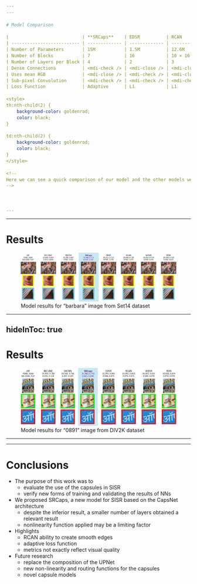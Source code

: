 ```yaml
---
---

# Model Comparison

|                            | **SRCaps**    | EDSR          | RCAN          | WDSR          | RDN           | SRCNN            |
| -------------------------- | ------------- | ------------- | ------------- | ------------- | ------------- | ---------------- |
| Number of Parameters       | 15M           | 1.5M          | 12.6M         | 4.8M          | 22.3M         | 20.1K            |
| Number of Blocks           | 7             | 16            | 10 × 16       | 16            | 16            | 1 (not residual) |
| Number of Layers per Block | 4             | 2             | 3             | 3             | 8             | 3                |
| Dense Connections          | <mdi-check /> | <mdi-close /> | <mdi-close /> | <mdi-close /> | <mdi-check /> | <mdi-close />    |
| Uses mean RGB              | <mdi-close /> | <mdi-check /> | <mdi-close /> | <mdi-check /> | <mdi-close /> | <mdi-close />    |
| Sub-pixel Convolution      | <mdi-check /> | <mdi-check /> | <mdi-check /> | <mdi-check /> | <mdi-check /> | <mdi-close />    |
| Loss Function              | Adaptive      | L1            | L1            | L1            | L1            | L1               |

<style>
th:nth-child(2) {
    background-color: goldenrod;
    color: black;
}

td:nth-child(2) {
    background-color: goldenrod;
    color: black;
}
</style>

<!--
Here we can see a quick comparison of our model and the other models we used as a basis. Even though our model have few layers, it has a considerable amount of parameters. This happens due to the vectorial nature of the capsules. Also, our model is the only one that uses a different loss function, which is the adaptive loss function, and only our solution and RDN use dense connections.
-->



---
```

---

# Results

<figure
    v-click
    class="absolute top-30 left-7 w-230"
    >
    <img src="/images/results/result_set14_barbara.png" />
    <figcaption class="text-center">Model results for “barbara” image from Set14 dataset</figcaption>
</figure>

<!--
Here we can see a visual comparison of the models' results. Even the models with the best results failed to be able to recreate the crossed stripes in the tablecloth. This is due to the fact that the stripes are too thin, and the models tend to create smooth edges, which is a characteristic of the RCAN model.
-->



---
hideInToc: true
---

# Results

<figure
    class="absolute top-30 left-7 w-230"
    >
    <img src="/images/results/result_div2k_0891.png" />
    <figcaption class="text-center">Model results for “0891” image from DIV2K dataset</figcaption>
</figure>

<!--
In this other comparison, we can see that even though some models have better metrics, they fail to recreate subtle details of the image. For instance, the stroke width in the symbol above the letters, and also that is uniting different letters.
-->



---
---

# Conclusions

<v-clicks>

- The purpose of this work was to
  - evaluate the use of the capsules in SISR
  - verify new forms of training and validating the results of NNs
- We proposed SRCaps, a new model for SISR based on the CapsNet architecture
  - despite the inferior result, a smaller number of layers obtained a relevant result
  - nonlinearity function applied may be a limiting factor
- Highlights
  - RCAN ability to create smooth edges
  - adaptive loss function
  - metrics not exactly reflect visual quality
- Future research
  - replace the composition of the UPNet
  - new non-linearity and routing functions for the capsules
  - novel capsule models

</v-clicks>

<!--
So, to conclude, the purpose of this work was to evaluate the use of the capsules in SISR, and to verify new forms of training and validating the results of NNs. We proposed SRCaps, a new model for SISR based on the CapsNet architecture. Despite the inferior result when compared to a few models, a smaller number of layers obtained a relevant result, which indicate that capsules might be a concept worth applying for SISR. We believe that the nonlinearity function applied may be a limiting factor, since it was designed with classification/segmentation in mind. We also highlight the RCAN ability to create smooth edges, the adaptive loss function, and that metrics not exactly reflect visual quality. For future research, we suggest to replace the composition of the UPNet, new non-linearity and routing functions for the capsules, and novel capsule models.
-->
